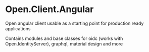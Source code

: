 # Open.Client.Angular
Open angular client usable as a starting point for production ready applications

Contains modules and base classes for oidc (works with Open.IdentityServer), graphql, material design and more
